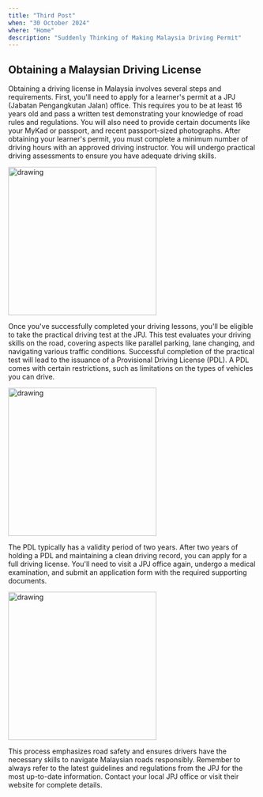 ```yaml
---
title: "Third Post"
when: "30 October 2024"
where: "Home"
description: "Suddenly Thinking of Making Malaysia Driving Permit"
---
```

## Obtaining a Malaysian Driving License

Obtaining a driving license in Malaysia involves several steps and requirements.  First, you'll need to apply for a learner's permit at a JPJ (Jabatan Pengangkutan Jalan) office.  This requires you to be at least 16 years old and pass a written test demonstrating your knowledge of road rules and regulations.  You will also need to provide certain documents like your MyKad or passport, and recent passport-sized photographs.  After obtaining your learner's permit, you must complete a minimum number of driving hours with an approved driving instructor. You will undergo practical driving assessments to ensure you have adequate driving skills.

<img src="https://carro.co/my/blog/wp-content/uploads/2023/02/Learner-license.jpg" alt="drawing" width="300"/>


Once you've successfully completed your driving lessons, you'll be eligible to take the practical driving test at the JPJ.  This test evaluates your driving skills on the road, covering aspects like parallel parking, lane changing, and navigating various traffic conditions.  Successful completion of the practical test will lead to the issuance of a Provisional Driving License (PDL).  A PDL comes with certain restrictions, such as limitations on the types of vehicles you can drive.

<img src="https://www.driving-test-cancellations-4all.co.uk/Articles/Images/Driving-Test-Tips.jpg" alt="drawing" width="300"/>


The PDL typically has a validity period of two years.  After two years of holding a PDL and maintaining a clean driving record, you can apply for a full driving license.  You'll need to visit a JPJ office again, undergo a medical examination, and submit an application form with the required supporting documents. 


<img src="https://www.kurnia.com/sites/asia-kurnia/files/inline-images/Driving%20license%20expiry%20date.jpg" alt="drawing" width="300"/>



This process emphasizes road safety and ensures drivers have the necessary skills to navigate Malaysian roads responsibly. Remember to always refer to the latest guidelines and regulations from the JPJ for the most up-to-date information.  Contact your local JPJ office or visit their website for complete details.
